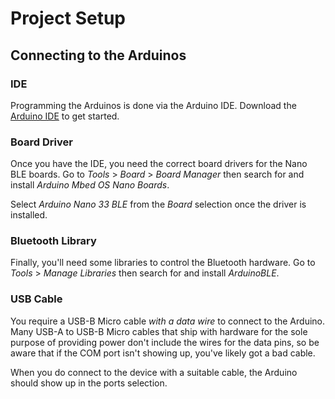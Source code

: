 Project Setup
=============

Connecting to the Arduinos
--------------------------
### IDE
Programming the Arduinos is done via the Arduino IDE. Download the [Arduino IDE](https://www.arduino.cc/en/software) to
get started.

### Board Driver
Once you have the IDE, you need the correct board drivers for the Nano BLE boards. Go to *Tools* > *Board* > *Board
Manager* then search for and install *Arduino Mbed OS Nano Boards*.

Select *Arduino Nano 33 BLE* from the _Board_ selection once the driver is installed. 

### Bluetooth Library
Finally, you'll need some libraries to control the Bluetooth hardware. Go to *Tools* > *Manage Libraries* then search
for and install *ArduinoBLE*.

### USB Cable
You require a USB-B Micro cable _with a data wire_ to connect to the Arduino. Many USB-A to USB-B Micro cables that
ship with hardware for the sole purpose of providing power don't include the wires for the data pins, so be aware that
if the COM port isn't showing up, you've likely got a bad cable.

When you do connect to the device with a suitable cable, the Arduino should show up in the ports selection. 
